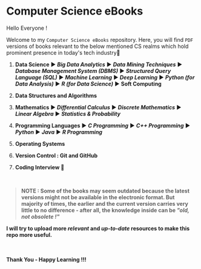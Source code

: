 # Computer Science eBooks

Hello Everyone !

Welcome to my `Computer Science eBooks` repository. Here, you will find `PDF` versions of books relevant to the below mentioned CS realms which hold prominent presence in today's tech industry🔻
1. <b>Data Science</b>
▶️ <b><i>Big Data Analytics</i></b>
▶️ <b><i>Data Mining Techniques</i></b>
▶️ <b><i>Database Management System (DBMS)</i></b>
▶️ <b><i>Structured Query Language (SQL)</i></b>
▶️ <b><i>Machine Learning</i></b>
▶️ <b><i>Deep Learning</i></b>
▶️ <b><i>Python (for Data Analysis)</i></b>
▶️ <b><i>R (for Data Science)</i></b>
▶️ <b>Soft Computing</b><br>

2. <b>Data Structures and Algorithms</b>
3. <b>Mathematics</b>
▶️ <b><i>Differential Calculus</i></b>
▶️ <b><i>Discrete Mathematics</i></b>
▶️ <b><i>Linear Algebra</i></b>
▶️ <b><i>Statistics  & Probability</i></b>
4. <b>Programming Languages</b>
▶️ <b><i>C Programming</i></b>
▶️ <b><i>C++ Programming</i></b>
▶️ <b><i>Python</i></b>
▶️ <b><i>Java</i></b>
▶️ <b><i>R Programming</i></b>
5. <b>Operating Systems</b>
6. <b>Version Control : Git and GitHub</b>
7. <b>Coding Interview 🌟<b>

<br>
 
 >NOTE : Some of the books may seem outdated because the latest versions might not be available in the electronic format. But majority of times, the earlier and the current version carries very little to no difference - after all, the knowledge inside can be <b><i>"old, not obsolete !"</i></b>

I will try to upload more <i>relevant</i> and <i>up-to-date</i> resources to make this repo more useful.
<br><br><br>


Thank You - Happy Learning !!! 

